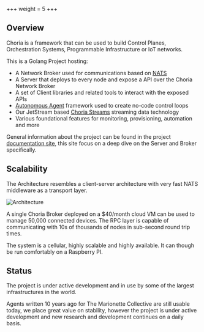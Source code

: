 +++
weight = 5
+++

## Overview

Choria is a framework that can be used to build Control Planes, Orchestration Systems, Programmable Infrastructure or IoT networks.

This is a Golang Project hosting:

 * A Network Broker used for communications based on [NATS](https://nats.io)
 * A Server that deploys to every node and expose a API over the Choria Network Broker
 * A set of Client libraries and related tools to interact with the exposed APIs
 * [Autonomous Agent](https://choria.io/docs/autoagents/) framework used to create no-code control loops
 * Our JetStream based [Choria Streams](https://choria.io/docs/streams/) streaming data technology
 * Various foundational features for monitoring, provisioning, automation and more

General information about the project can be found in the project [documentation site](https://choria.io/docs/), this site
focus on a deep dive on the Server and Broker specifically.

## Scalability

The Architecture resembles a client-server architecture with very fast NATS middleware as a transport layer.

![Architecture](https://choria.io/docs/basic_client_server_overview.png)

A single Choria Broker deployed on a $40/month cloud VM can be used to manage 50,000 connected devices. The RPC layer is capable
of communicating with 10s of thousands of nodes in sub-second round trip times.

The system is a cellular, highly scalable and highly available. It can though be run comfortably on a Raspberry PI.

## Status

The project is under active development and in use by some of the largest infrastructures in the world.

Agents written 10 years ago for The Marionette Collective are still usable today, we place great value on stability, however
the project is under active development and new research and development continues on a daily basis.
